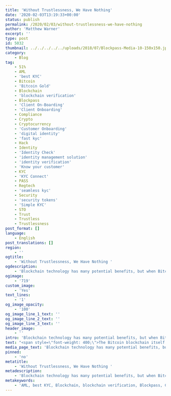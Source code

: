 ```yaml
---
title: 'Without Trustlessness, We Have Nothing'
date: '2020-02-03T13:19:33+00:00'
status: publish
permalink: /2020/02/03/without-trustlessness-we-have-nothing
author: 'Matthew Warner'
excerpt: ''
type: post
id: 5032
thumbnail: ../../../../../uploads/2018/07/Blockpass-Media-10-150x150.jpg
category:
    - Blog
tag:
    - 51%
    - AML
    - 'best KYC'
    - Bitcoin
    - 'Bitcoin Gold'
    - Blockchain
    - 'blockchain verification'
    - Blockpass
    - 'Client On-Boarding'
    - 'Client Onboarding'
    - Compliance
    - Crypto
    - Cryptocurrency
    - 'Customer Onboarding'
    - 'digital identity'
    - 'fast kyc'
    - Hack
    - Identity
    - 'Identity Check'
    - 'identity management solution'
    - 'identity verification'
    - 'Know your customer'
    - KYC
    - 'KYC Connect'
    - PASS
    - Regtech
    - 'seamless kyc'
    - Security
    - 'security tokens'
    - 'Simple KYC'
    - STO
    - Trust
    - Trustless
    - Trustlessness
post_format: []
language:
    - English
post_translations: []
region:
    - ''
ogtitle:
    - 'Without Trustlessness, We Have Nothing '
ogdescription:
    - 'Blockchain technology has many potential benefits, but when Bitcoin first made its debut, one of its primary purposes was the provision of a system which would allow trustless online payments to be made; it provided the ability to conduct business without risk of financial fraud due to the immutable and unhackable nature of the blockchain and the way it was coded to prevent against double-spend attacks. One of the first sentences in the Bitcoin whitepaper reads as follows:  “We propose a solution to the double-spending problem using a peer-to-peer network.” It is therefore troublesome, to say the least, when a blockchain falls victim to the very thing it is designed to protect against. '
ogimage:
    - '719'
custom_image:
    - 'Yes'
text_lines:
    - '1'
og_image_opacity:
    - '100'
og_image_line_1_text: ''
og_image_line_2_text: ''
og_image_line_3_text: ''
header_image:
    - ''
intro: 'Blockchain technology has many potential benefits, but when Bitcoin first made its debut, one of its primary purposes was the provision of a system which would allow trustless online payments to be made; it provided the ability to conduct business without risk of financial fraud due to the immutable and unhackable nature of the blockchain and the way it was coded to prevent against double-spend attacks. One of the first sentences in the Bitcoin whitepaper reads as follows:  “We propose a solution to the double-spending problem using a peer-to-peer network.” It is therefore troublesome, to say the least, when a blockchain falls victim to the very thing it is designed to protect against. '
text: "<span style=\"font-weight: 400;\">The Bitcoin blockchain itself has never been hacked or been the victim of a successful double-spend attack. Given the value of bitcoin and its history as the first cryptocurrency, this is an amazing feat in itself, and one that does not seem likely to be surpassed. Unfortunately, not all blockchains can claim this perfect record.\_</span>\r\n\r\n<span style=\"font-weight: 400;\">Bitcoin Gold originated in a fork of the Bitcoin blockchain in October of 2017 in an effort to decentralise some of the perceived power that large bitcoin mining pools had over the Bitcoin blockchain ecosystem. Like most cryptocurrencies and blockchains, Bitcoin Gold has had its share of criticism, but the most significant issue in its history arose in May 2018 when the Bitcoin Gold blockchain was the victim of a 51% attack.</span>\r\n\r\n<span style=\"font-weight: 400;\">A 51% attack on a Proof of Work blockchain occurs when an attacker is able to control so much computing power that they can take control of more than half of the blockchain, effectively allowing them to decide which transactions are approved or even reverse some transactions, opening up the possibility of double-spending. Whilst they are in control of the network, they would also be rewarded with the value of the cryptocurrency that is mined during that period. Despite this, people holding cryptocurrency and older information on the blockchain are typically not affected or the prime target, exchanges being the preferred victim of the attackers due to the high volume of cryptocurrency being traded, and older blocks needing too much computing power to rewrite.\_</span>\r\n\r\n<span style=\"font-weight: 400;\">When the Bitcoin Gold network was subjected to this type of attack in 2018, the attackers reportedly ended up stealing in excess of $18 million in bitcoin gold despite efforts taken by the blockchain and exchanges to thwart them. Eventually, it was brought under control, but last week, Bitcoin Gold suffered the same type of hack again.\_</span>\r\n\r\n<span style=\"font-weight: 400;\">Brought to light in a </span><a href=\"https://gist.github.com/metalicjames/71321570a105940529e709651d0a9765\"><span style=\"font-weight: 400;\">post </span></a><span style=\"font-weight: 400;\">on GitHub by James Loverjoy, lead maintainer of Vertcoin, a second and third 51% attack took place on Thursday 23rd January 2020 and Friday 24th Jan 2020. Criminals apparently managed to twice revert deposits of bitcoin gold which had been made to an exchange (suspected to be Binance in this case). In these two instances, which are believed to be the work of the same attacker due to the cryptocurrency addresses involved, a total of approximately 7,167 bitcoin gold was double-spent when the blocks involved were manipulated (worth around US$72,000). From Tweets sent out by Bitcoin Gold Organization account the following day regarding the exchange, the organisation said they believe the </span><a href=\"https://twitter.com/bitcoingold/status/1221450438945447936\"><span style=\"font-weight: 400;\">mining power for the attack</span></a><span style=\"font-weight: 400;\"> was purchased through the crypto-mining marketplace Nicehash, and it is unknown whether the attackers managed to withdraw their funds to profit from the event. According to the GitHub post, the hashing power required for this would have amounted to around $1,700; this amount would have been recouped by the value of the block rewards for the period in question, so even if the target of the exchange was not financially profitable for the attacker, their losses would have been recouped from the blockchain mining rewards.\_\_</span>\r\n\r\n<span style=\"font-weight: 400;\">There are methods to guard against this attack; as outlined in </span><a href=\"https://twitter.com/bitcoingold/status/1221450867922042880\"><span style=\"font-weight: 400;\">another tweet</span></a><span style=\"font-weight: 400;\"> from the Bitcoin Gold Organization, exchanges can take measures, such as setting larger numbers of confirmation blocks required for withdrawals, leading to a larger response window and making it more financially prohibitive for attackers to maintain their control of the network for the required length of time to rewrite or replace the blocks. In addition, the last tweet that the Bitcoin Gold Organization sent out about the incident read as follows:\_</span>\r\n\r\n<span style=\"font-weight: 400;\">“We have been working on a novel 51%/Double-Spend resistant decentralized consensus algorithm since last year. We plan to release it in 2020, Q1. 4/4”\_</span>\r\n\r\n<span style=\"font-weight: 400;\">A few days later, a draft whitepaper was released, titled: “CCBN: a Cross-Chain Block Notarization Protocol. Proposing a Decentralized Notarization Approach to Thwart Double Spends Made via Secret Mining 51% Attacks” which can be found </span><a href=\"https://bitcoingold.org/wp-content/uploads/CCBN_Whitepaper_Draft.pdf\"><span style=\"font-weight: 400;\">here</span></a><span style=\"font-weight: 400;\">.\_</span>\r\n\r\n<span style=\"font-weight: 400;\">Whilst each kind of blockchain consensus mechanism has its own strengths and drawbacks, this highlights one way in which the Proof of Work method can be brute-forced. Bitcoin Gold’s ecosystem was vulnerable due to the relatively small amount of computing power needed to take control of over half of the network; the original Bitcoin blockchain still maintains a prohibitively large barrier to entry for attackers, with the sheer amount it would cost to take control of 51% of it.\_</span>\r\n\r\n<span style=\"font-weight: 400;\">One interesting outcome of the event which was not predicted was the price of bitcoin gold. It would be reasonable to assume that, once hacked, the price of the cryptocurrency would decrease dramatically; however, the price of bitcoin gold actually increased in the days following the attack, and is still maintaining a higher level than before. The reason for this is unclear.\_</span>\r\n\r\n<span style=\"font-weight: 400;\">Regardless of the details and outcome of this incident, it is important to note that cryptocurrencies and blockchains need to have an inherent value in them to be worth creating or using. For Bitcoin this was its originality - pioneering the space. For ethereum, it was the focus on smart contracts. Other blockchains may add different benefits or possibilities but the basis for their existence should be scrutinised and notably different from what existing blockchains offer. In the same vein, specialised applications and use cases may require a unique or custom blockchain if the limitations and requirements of existing ones do not provide the most adequate working conditions. But in any of these situations, the security of the ecosystem must be paramount; the entire point of a blockchain system is moot and pointless if it is able to be hacked - it provides no benefit over traditional, established systems. Without the safety of a trustless environment, blockchain has no meaning.\_</span>"
media_page_text: 'Blockchain technology has many potential benefits, but when Bitcoin first made its debut, one of its primary purposes was the provision of a system which would allow trustless online payments to be made; it provided the ability to conduct business without risk of financial fraud due to the immutable and unhackable nature of the blockchain and the way it was coded to prevent against double-spend attacks. One of the first sentences in the Bitcoin whitepaper reads as follows:  “We propose a solution to the double-spending problem using a peer-to-peer network.” It is therefore troublesome, to say the least, when a blockchain falls victim to the very thing it is designed to protect against. '
pinned:
    - 'no'
metatitle:
    - 'Without Trustlessness, We Have Nothing '
metadescription:
    - 'Blockchain technology has many potential benefits, but when Bitcoin first made its debut, one of its primary purposes was the provision of a system which would allow trustless online payments to be made; it provided the ability to conduct business without risk of financial fraud due to the immutable and unhackable nature of the blockchain and the way it was coded to prevent against double-spend attacks. One of the first sentences in the Bitcoin whitepaper reads as follows:  “We propose a solution to the double-spending problem using a peer-to-peer network.” It is therefore troublesome, to say the least, when a blockchain falls victim to the very thing it is designed to protect against. '
metakeywords:
    - 'AML, best KYC, Blockchain, blockchain verification, Blockpass, Client On-Boarding, Client Onboarding, Compliance, Crypto, Cryptocurrency, Customer Onboarding, digital identity, fast kyc, Identity, Identity Check, identity management solution, identity verification, Know your customer, KYC, KYC Connect, PASS, Regtech, seamless kyc, security tokens, Simple KYC, STO, Blockchain, Bitcoin, Bitcoin Gold, Trust, Trustless, Trustlessness, Hack, 51%, Security'
---
```

<!DOCTYPE html PUBLIC "-//W3C//DTD HTML 4.0 Transitional//EN" "http://www.w3.org/TR/REC-html40/loose.dtd">
<?xml encoding="UTF-8">
